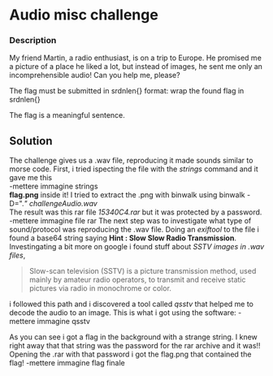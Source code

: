 # Audio misc challenge
### Description
My friend Martin, a radio enthusiast, is on a trip to Europe. He promised me a picture of a place he liked a lot, but instead of images, he sent me only an incomprehensible audio! Can you help me, please?

The flag must be submitted in srdnlen{} format: wrap the found flag in srdnlen{}

The flag is a meaningful sentence.

## Solution
The challenge gives us a .wav file, reproducing it made sounds similar to morse code.
First, i tried ispecting the file with the *strings* command and it gave me this <br>
-mettere immagine strings <br>
**flag.png** inside it!
I tried to extract the .png with binwalk using binwalk -D=".*" challengeAudio.wav* <br>
The result was this rar file *15340C4.rar* but it was protected by a password. <br>
-mettere immagine file rar
The next step was to investigate what type of sound/protocol was reproducing the .wav file. Doing an *exiftool* to the file i found a base64 string saying
**Hint : Slow Slow Radio Transmission**.
Investingating a bit more on google i found stuff about *SSTV images in .wav files*,
> Slow-scan television (SSTV) is a picture transmission method, used mainly by amateur radio operators, to transmit and receive static pictures via radio in monochrome or color.

i followed this path and i discovered a tool called *qsstv* that helped me to decode the audio to an image. This is what i got using the software:
-mettere immagine qsstv

As you can see i got a flag in the background with a strange string. I knew right away that that string was the password for the rar archive and it was!!
Opening the .rar with that password i got the flag.png that contained the flag!
-mettere immagine flag finale

